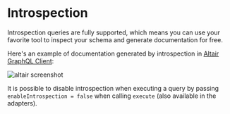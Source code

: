 # Introspection

Introspection queries are fully supported, which means you can use your favorite tool to inspect your schema and generate documentation for free.

Here's an example of documentation generated by introspection in [Altair GraphQL Client](https://altair.sirmuel.design/):

![altair screenshot](/caliban/altair.png)

It is possible to disable introspection when executing a query by passing `enableIntrospection = false` when calling `execute` (also available in the adapters).
